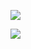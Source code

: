 ![](https://i.pinimg.com/originals/81/4a/1b/814a1b0cba8d889d2a587854a909fc2f.gif)

[![](https://badge42.vercel.app/api/v2/cljbd5ceo007308mltneinai5/stats?cursusId=21&coalitionId=48)](https://github.com/JaeSeoKim/badge42)
